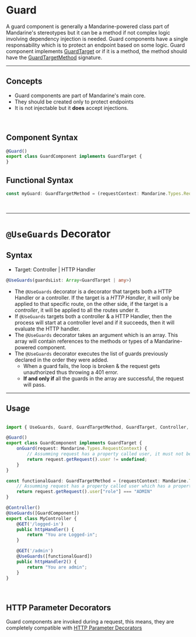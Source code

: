 # Guard
A guard component is generally a Mandarine-powered class part of Mandarine's stereotypes but it can be a method if not complex logic involving dependency injection is needed. Guard components have a single responsability which is to protect an endpoint based on some logic.
Guard component implements [GuardTarget](https://doc.deno.land/https/raw.githubusercontent.com/mandarineorg/mandarinets/master/main-core/internals/interfaces/guardTarget.ts) or if it is a method, the method should have the [GuardTargetMethod](https://doc.deno.land/https/raw.githubusercontent.com/mandarineorg/mandarinets/develop/main-core/internals/interfaces/guardTarget.ts#GuardTargetMethod) signature.  

----------------

## Concepts
- Guard components are part of Mandarine's main core.
- They should be created only to protect endpoints
- It is not injectable but it **does** accept injections.  

&nbsp;

## Component Syntax
```typescript
@Guard()
export class GuardComponent implements GuardTarget {
}
```

## Functional Syntax
```typescript
const myGuard: GuardTargetMethod = (requestContext: Mandarine.Types.RequestContext) => {}
```

&nbsp;

-----------

# `@UseGuards` Decorator

## Syntax
- Target: Controller | HTTP Handler
```typescript
@UseGuards(guardsList: Array<GuardTarget | any>)
```

- The `@UseGuards` decorator is a decorator that targets both a HTTP Handler or a controller. If the target is a _HTTP Handler_, it will only be applied to that specific route, on the other side, if the target is a _controller_, it will be applied to all the routes under it.
- If `@UseGuards` targets both a controller & a HTTP Handler, then the process will start at a controller level and if it succeeds, then it will evaluate the HTTP handler.
- The `@UseGuards` decorator takes an argument which is an array. This array will contain references to the methods or types of a Mandarine-powered component.
- The `@UseGuards` decorator executes the list of guards previously declared in the order they were added.
    - When a guard fails, the loop is broken & the request gets unauthorized thus throwing a 401 error.
    - **If and only if** all the guards in the array are successful, the request will pass. 

------------

## Usage

```typescript

import { UseGuards, Guard, GuardTargetMethod, GuardTarget, Controller, GET } from "https://deno.land/x/mandarinets@v2.1.2/mod.ts";

@Guard()
export class GuardComponent implements GuardTarget {
    onGuard(request: Mandarine.Types.RequestContext) {
        // Assumming request has a property called user, it must not be undefined
        return request.getRequest().user != undefined;
    }
}

const functionalGuard: GuardTargetMethod = (requestContext: Mandarine.Types.RequestContext) => {
    // Assumming request has a property called user which has a property called "role" where role **must be** ADMIN
    return request.getRequest().user["role"] === "ADMIN"
}

@Controller()
@UseGuards([GuardComponent])
export class MyController {
    @GET('/logged-in')
    public httpHandler() {
        return "You are Logged-in";
    }

    @GET('/admin')
    @UseGuards([functionalGuard])
    public httpHandler2() {
        return "You are admin";
    }
}

```

&nbsp;

## HTTP Parameter Decorators
Guard components are invoked during a request, this means, they are completely compatible with [HTTP Parameter Decorators](/docs/master/mandarine/http-handlers)
